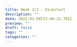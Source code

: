 ```yaml
---
title: Week 2/3 - Kickstart
description: ""
date: 2023-01-08T23:46:22.701Z
preview: ""
draft: false
tags: ""
categories: ""
---
```

